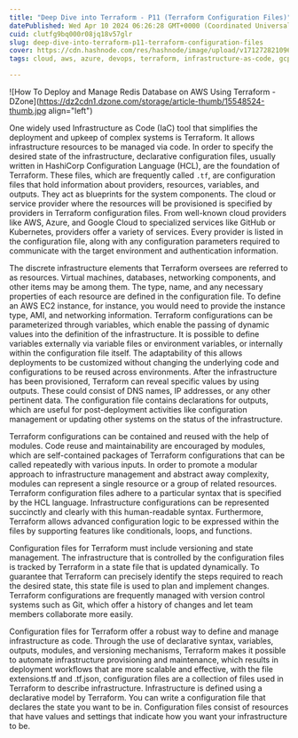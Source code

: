 ```yaml
---
title: "Deep Dive into Terraform - P11 (Terraform Configuration Files)"
datePublished: Wed Apr 10 2024 06:26:28 GMT+0000 (Coordinated Universal Time)
cuid: clutfg9bq000r08jq18v57glr
slug: deep-dive-into-terraform-p11-terraform-configuration-files
cover: https://cdn.hashnode.com/res/hashnode/image/upload/v1712728210965/9b040e67-4a91-420c-86a5-4a29d44eb781.png
tags: cloud, aws, azure, devops, terraform, infrastructure-as-code, gcp, devsecops, 2articles1week, technical-writing-1, devops-articles, infrastructure-management, terragrunt, devopscommunity, terraform-aws-infrastructureascode-provisioning-automation-cloudcomputing

---
```


![How To Deploy and Manage Redis Database on AWS Using Terraform - DZone](https://dz2cdn1.dzone.com/storage/article-thumb/15548524-thumb.jpg align="left")

One widely used Infrastructure as Code (IaC) tool that simplifies the deployment and upkeep of complex systems is Terraform. It allows infrastructure resources to be managed via code. In order to specify the desired state of the infrastructure, declarative configuration files, usually written in HashiCorp Configuration Language (HCL), are the foundation of Terraform. These files, which are frequently called `.tf`, are configuration files that hold information about providers, resources, variables, and outputs. They act as blueprints for the system components. The cloud or service provider where the resources will be provisioned is specified by providers in Terraform configuration files. From well-known cloud providers like AWS, Azure, and Google Cloud to specialized services like GitHub or Kubernetes, providers offer a variety of services. Every provider is listed in the configuration file, along with any configuration parameters required to communicate with the target environment and authentication information.

The discrete infrastructure elements that Terraform oversees are referred to as resources. Virtual machines, databases, networking components, and other items may be among them. The type, name, and any necessary properties of each resource are defined in the configuration file. To define an AWS EC2 instance, for instance, you would need to provide the instance type, AMI, and networking information. Terraform configurations can be parameterized through variables, which enable the passing of dynamic values into the definition of the infrastructure. It is possible to define variables externally via variable files or environment variables, or internally within the configuration file itself. The adaptability of this allows deployments to be customized without changing the underlying code and configurations to be reused across environments. After the infrastructure has been provisioned, Terraform can reveal specific values by using outputs. These could consist of DNS names, IP addresses, or any other pertinent data. The configuration file contains declarations for outputs, which are useful for post-deployment activities like configuration management or updating other systems on the status of the infrastructure.

Terraform configurations can be contained and reused with the help of modules. Code reuse and maintainability are encouraged by modules, which are self-contained packages of Terraform configurations that can be called repeatedly with various inputs. In order to promote a modular approach to infrastructure management and abstract away complexity, modules can represent a single resource or a group of related resources. Terraform configuration files adhere to a particular syntax that is specified by the HCL language. Infrastructure configurations can be represented succinctly and clearly with this human-readable syntax. Furthermore, Terraform allows advanced configuration logic to be expressed within the files by supporting features like conditionals, loops, and functions.

Configuration files for Terraform must include versioning and state management. The infrastructure that is controlled by the configuration files is tracked by Terraform in a state file that is updated dynamically. To guarantee that Terraform can precisely identify the steps required to reach the desired state, this state file is used to plan and implement changes. Terraform configurations are frequently managed with version control systems such as Git, which offer a history of changes and let team members collaborate more easily.

Configuration files for Terraform offer a robust way to define and manage infrastructure as code. Through the use of declarative syntax, variables, outputs, modules, and versioning mechanisms, Terraform makes it possible to automate infrastructure provisioning and maintenance, which results in deployment workflows that are more scalable and effective, with the file extensions.tf and .tf.json, configuration files are a collection of files used in Terraform to describe infrastructure. Infrastructure is defined using a declarative model by Terraform. You can write a configuration file that declares the state you want to be in. Configuration files consist of resources that have values and settings that indicate how you want your infrastructure to be.